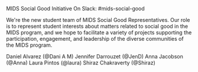 MIDS Social Good Initiative
On Slack: #mids-social-good

We're the new student team of MIDS Social Good Representatives. Our role is to represent student interests about matters related to social good in the MIDS program, and we hope to facilitate a variety of projects supporting the participation, engagement, and leadership of the diverse communities of the MIDS program.  

Daniel Alvarez (@Dani A M)
Jennifer Darrouzet (@JenD)
Anna Jacobson (@Anna)
Laura Pintos (@laura)
Shiraz Chakraverty (@Shiraz)
